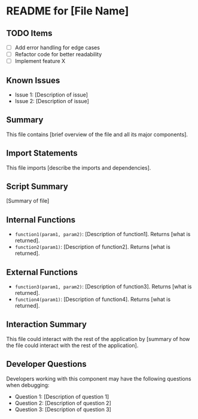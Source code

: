 # README for [File Name]

## TODO Items
- [ ] Add error handling for edge cases
- [ ] Refactor code for better readability
- [ ] Implement feature X

## Known Issues
- Issue 1: [Description of issue]
- Issue 2: [Description of issue]

## Summary
This file contains [brief overview of the file and all its major components].

## Import Statements
This file imports [describe the imports and dependencies].

## Script Summary
[Summary of file]

## Internal Functions
- `function1(param1, param2)`: [Description of function1]. Returns [what is returned].
- `function2(param1)`: [Description of function2]. Returns [what is returned].

## External Functions
- `function3(param1, param2)`: [Description of function3]. Returns [what is returned].
- `function4(param1)`: [Description of function4]. Returns [what is returned].

## Interaction Summary
This file could interact with the rest of the application by [summary of how the file could interact with the rest of the application].

## Developer Questions
Developers working with this component may have the following questions when debugging:
- Question 1: [Description of question 1]
- Question 2: [Description of question 2]
- Question 3: [Description of question 3]